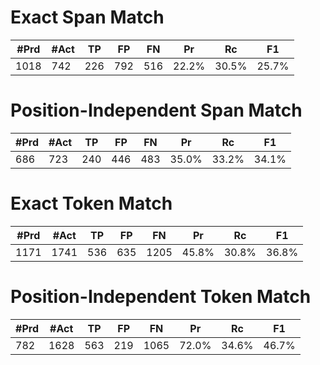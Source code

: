 
Exact Span Match
================
|  #Prd  |  #Act  |   TP   |   FP   |   FN   |   Pr   |   Rc   |   F1   |
| ------ | ------ | ------ | ------ | ------ | ------ | ------ | ------ |
|  1018  |  742   |  226   |  792   |  516   | 22.2%  | 30.5%  | 25.7%  |

Position-Independent Span Match
===============================
|  #Prd  |  #Act  |   TP   |   FP   |   FN   |   Pr   |   Rc   |   F1   |
| ------ | ------ | ------ | ------ | ------ | ------ | ------ | ------ |
|  686   |  723   |  240   |  446   |  483   | 35.0%  | 33.2%  | 34.1%  |

Exact Token Match
=================
|  #Prd  |  #Act  |   TP   |   FP   |   FN   |   Pr   |   Rc   |   F1   |
| ------ | ------ | ------ | ------ | ------ | ------ | ------ | ------ |
|  1171  |  1741  |  536   |  635   |  1205  | 45.8%  | 30.8%  | 36.8%  |

Position-Independent Token Match
================================
|  #Prd  |  #Act  |   TP   |   FP   |   FN   |   Pr   |   Rc   |   F1   |
| ------ | ------ | ------ | ------ | ------ | ------ | ------ | ------ |
|  782   |  1628  |  563   |  219   |  1065  | 72.0%  | 34.6%  | 46.7%  |
